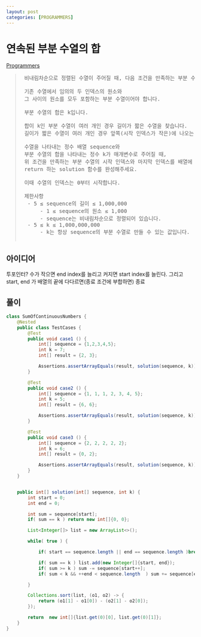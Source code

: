 ```yaml
---
layout: post
categories: [PROGRAMMERS]
---
```



# 연속된 부분 수열의 합

[Programmers](https://school.programmers.co.kr/learn/courses/30/lessons/178870)


>  <pre>
>  비내림차순으로 정렬된 수열이 주어질 때, 다음 조건을 만족하는 부분 수열을 찾으려고 합니다.
> 
>  기존 수열에서 임의의 두 인덱스의 원소와
>  그 사이의 원소를 모두 포함하는 부분 수열이어야 합니다.
> 
>  부분 수열의 합은 k입니다.
> 
>  합이 k인 부분 수열이 여러 개인 경우 길이가 짧은 수열을 찾습니다.
>  길이가 짧은 수열이 여러 개인 경우 앞쪽(시작 인덱스가 작은)에 나오는 수열을 찾습니다.
> 
>  수열을 나타내는 정수 배열 sequence와
>  부분 수열의 합을 나타내는 정수 k가 매개변수로 주어질 때,
>  위 조건을 만족하는 부분 수열의 시작 인덱스와 마지막 인덱스를 배열에 담아
>  return 하는 solution 함수를 완성해주세요.
> 
>  이때 수열의 인덱스는 0부터 시작합니다.
> 
>  제한사항
>   - 5 ≤ sequence의 길이 ≤ 1,000,000
>       - 1 ≤ sequence의 원소 ≤ 1,000
>       - sequence는 비내림차순으로 정렬되어 있습니다.
>   - 5 ≤ k ≤ 1,000,000,000
>       - k는 항상 sequence의 부분 수열로 만들 수 있는 값입니다.
>  </pre>

## 아이디어

투포인터? 수가 작으면 end index를 늘리고 커지면 start index를 늘린다.
그리고 start, end 가 배열의 끝에 다다르면(종료 조건에 부합하면) 종료


## 풀이

```java
class SumOfContinuousNumbers {
    @Nested
    public class TestCases {
        @Test
        public void case1 () {
            int[] sequence = {1,2,3,4,5};
            int k = 7;
            int[] result = {2, 3};

            Assertions.assertArrayEquals(result, solution(sequence, k));
        }

        @Test
        public void case2 () {
            int[] sequence = {1, 1, 1, 2, 3, 4, 5};
            int k = 5;
            int[] result = {6, 6};

            Assertions.assertArrayEquals(result, solution(sequence, k));
        }

        @Test
        public void case3 () {
            int[] sequence = {2, 2, 2, 2, 2};
            int k = 6;
            int[] result = {0, 2};

            Assertions.assertArrayEquals(result, solution(sequence, k));
        }
    }


    public int[] solution(int[] sequence, int k) {
        int start = 0;
        int end = 0;

        int sum = sequence[start];
        if( sum == k ) return new int[]{0, 0};

        List<Integer[]> list = new ArrayList<>();

        while( true ) {

            if( start == sequence.length || end == sequence.length )break;

            if( sum == k ) list.add(new Integer[]{start, end});
            if( sum >= k ) sum -= sequence[start++];
            if( sum < k && ++end < sequence.length  ) sum += sequence[end];

        }

        Collections.sort(list, (o1, o2) -> {
            return (o1[1] - o1[0]) - (o2[1] - o2[0]);
        });

        return  new int[]{list.get(0)[0], list.get(0)[1]};
    }
}
```